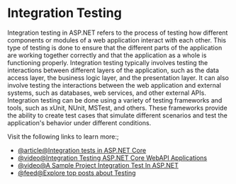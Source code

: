 # Integration Testing

Integration testing in ASP.NET refers to the process of testing how different components or modules of a web application interact with each other. This type of testing is done to ensure that the different parts of the application are working together correctly and that the application as a whole is functioning properly. Integration testing typically involves testing the interactions between different layers of the application, such as the data access layer, the business logic layer, and the presentation layer. It can also involve testing the interactions between the web application and external systems, such as databases, web services, and other external APIs. Integration testing can be done using a variety of testing frameworks and tools, such as xUnit, NUnit, MSTest, and others. These frameworks provide the ability to create test cases that simulate different scenarios and test the application's behavior under different conditions.

Visit the following links to learn more:;

- [@article@Integration tests in ASP.NET Core](https://learn.microsoft.com/en-us/aspnet/core/test/integration-tests?view=aspnetcore-7.0)
- [@video@Integration Testing ASP.NET Core WebAPI Applications](https://www.youtube.com/watch?v=xs8gNQjCXw0)
- [@video@A Sample Project Integration Test In ASP.NET](https://www.youtube.com/watch?v=ziSKkR2nvis)
- [@feed@Explore top posts about Testing](https://app.daily.dev/tags/testing?ref=roadmapsh)
